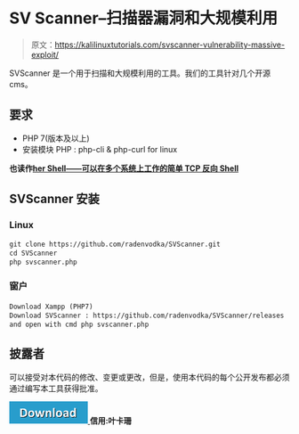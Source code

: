 # SV Scanner–扫描器漏洞和大规模利用

> 原文：<https://kalilinuxtutorials.com/svscanner-vulnerability-massive-exploit/>

SVScanner 是一个用于扫描和大规模利用的工具。我们的工具针对几个开源 cms。

## **要求**

*   PHP 7(版本及以上)
*   安装模块 PHP : php-cli & php-curl for linux

**也读作[her Shell——可以在多个系统上工作的简单 TCP 反向 Shell](https://kalilinuxtutorials.com/hershell-simple-tcp-reverse-shell/)**

## **SVScanner 安装**

### **Linux**

```
git clone https://github.com/radenvodka/SVScanner.git
cd SVScanner
php svscanner.php
```

### **窗户**

```
Download Xampp (PHP7)
Download SVScanner : https://github.com/radenvodka/SVScanner/releases
and open with cmd php svscanner.php
```

## 披露者

可以接受对本代码的修改、变更或更改，但是，使用本代码的每个公开发布都必须通过编写本工具获得批准。

[![](img/d861a9096555aeb1980fc054015933d7.png) ](https://github.com/radenvodka/SVScanner) **信用:叶卡珊**